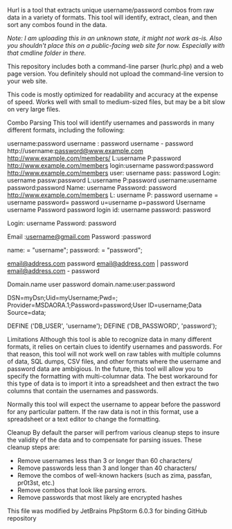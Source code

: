 Hurl is a tool that extracts unique username/password combos from raw data in a variety of formats. This tool will identify, extract, clean, and then sort any combos found in the data. 

*Note: I am uploading this in an unknown state, it might not work as-is. Also you shouldn't place this on a public-facing web site for now. Especially with that cmdline folder in there.*

This repository includes both a command-line parser (hurlc.php) and a web page version. You definitely should not upload the command-line version to your web site.

This code is mostly optimized for readability and accuracy at the expense of speed. Works well with small to medium-sized files, but may be a bit slow on very large files.


Combo Parsing
This tool will identify usernames and passwords in many different formats, including the following:

username:password
username : password
username - password
http://username:password@www.example.com
http://www.example.com/members/ L:username P:password
http://www.example.com/members login:username password:password
http://www.example.com/members user: username pass: password
Login: username passw:password
L:username P:password
username:username password:password
Name: username Password: password
http://www.example.com/members L: username P: password
username = username password= password
u=username p=password
Username username Password password
login id: username password: password

Login: username
Password: password

Email :username@gmail.com
Password :password

name: = "username";
password: = "password";

email@address.com password
email@address.com | password
email@address.com - password

Domain.name user password
domain.name:user:password

DSN=myDsn;Uid=myUsername;Pwd=;
Provider=MSDAORA.1;Password=password;User ID=username;Data Source=data;

DEFINE ('DB_USER', 'username');
DEFINE ('DB_PASSWORD', 'password');

Limitations
Although this tool is able to recognize data in many different formats, it relies on certain clues to identify usernames and passwords. For that reason, this tool will not work well on raw tables with multiple columns of data, SQL dumps, CSV files, and other formats where the username and password data are ambigious. In the future, this tool will allow you to specify the formatting with multi-columnar data. The best workaround for this type of data is to import it into a spreadsheet and then extract the two columns that contain the usernames and passwords.

Normally this tool will expect the username to appear before the password for any particular pattern. If the raw data is not in this format, use a spreadsheet or a text editor to change the formatting.

Cleanup
By default the parser will perfrom various cleanup steps to insure the validity of the data and to compensate for parsing issues. These cleanup steps are:

* Remove usernames less than 3 or longer than 60 characters/
* Remove passwords less than 3 and longer than 40 characters/
* Remove the combos of well-known hackers (such as zima, passfan, pr0t3st, etc.)
* Remove combos that look like parsing errors.
* Remove passwords that most likely are encrypted hashes





This file was modified by JetBrains PhpStorm 6.0.3 for binding GitHub repository
